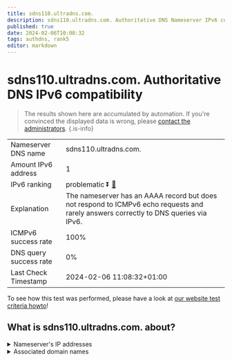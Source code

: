 ```yaml
---
title: sdns110.ultradns.com.
description: sdns110.ultradns.com. Authoritative DNS Nameserver IPv6 compatibility
published: true
date: 2024-02-06T10:08:32
tags: authdns, rank5
editor: markdown
---
```


# sdns110.ultradns.com. Authoritative DNS IPv6 compatibility

> The results shown here are accumulated by automation. If you're convinced the displayed data is wrong, please [contact the administrators](/howto/chat). 
{.is-info}




|   |   |
| - | - |
| Nameserver DNS name | sdns110.ultradns.com.
| Amount IPv6 address | 1
| IPv6 ranking | problematic :arrow_double_down: [🔗](/howto/ranking) |
| Explanation | The nameserver has an AAAA record but does not respond to ICMPv6 echo requests and rarely answers correctly to DNS queries via IPv6. |
| ICMPv6 success rate | 100%|
| DNS query success rate | 0% |
| Last Check Timestamp | 2024-02-06 11:08:32+01:00 |

To see how this test was performed, please have a look at [our website test criteria howto](/howto/testcriteria/authdns)!


## What is sdns110.ultradns.com. about?




<details>
<summary>Nameserver's IP addresses</summary>

2610:a1:1001::6e

</details>



<details>
<summary>Associated domain names</summary>

www.disneyplus.com

</details>
